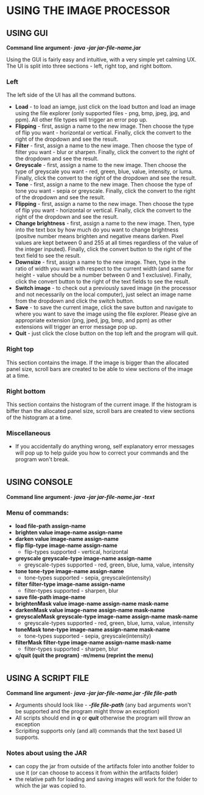 
# USING THE IMAGE PROCESSOR

## USING GUI
**Command line argument**- ***java -jar jar-file-name.jar***

Using the GUI is fairly easy and intuitive, with a very simple yet calming UX. The UI is split into three sections - left, right top, and right bottom. 
### Left
The left side of the UI has all the command buttons. 
- **Load** - to load an iamge, just click on the load button and load an image using the file explorer (only supported files - png, bmp, jpeg, jpg, and ppm). All other file types will trigger an error pop up.
- **Flipping** - first, assign a name to the new image. Then choose the type of flip you want - horizontal or vertical. Finally, click the convert to the right of the dropdown and see the result.
- **Filter** - first, assign a name to the new image. Then choose the type of filter you want - blur or sharpen. Finally, click the convert to the right of the dropdown and see the result.
- **Greyscale** - first, assign a name to the new image. Then choose the type of greyscale you want - red, green, blue, value, intensity, or luma. Finally, click the convert to the right of the dropdown and see the result.
- **Tone** - first, assign a name to the new image. Then choose the type of tone you want - sepia or greyscale. Finally, click the convert to the right of the dropdown and see the result.
- **Flipping** - first, assign a name to the new image. Then choose the type of flip you want - horizontal or vertical. Finally, click the convert to the right of the dropdown and see the result.
- **Change brightness** - first, assign a name to the new image. Then, type into the text box by how much do you want to change brightness (positve number means brighten and negative means darken. Pixel values are kept between 0 and 255 at all times regardless of the value of the integer inputed). Finally, click the convert button to the right of the text field to see the result.
- **Downsize** - first, assign a name to the new image. Then, type in the ratio of width you want with respect to the current width (and same for height - value should be a number between 0 and 1 exclusive). Finally, click the convert button to the right of the text fields to see the result.
- **Switch image** - to check out a previously saved image (in the processor and not necessarily on the local computer), just select an image name from the dropdown and click the switch button.
- **Save** - to save the current image, click the save button and navigate to where you want to save the image using the file explorer. Please give an appropriate extension (png, jped, jpg, bmp, and ppm) as other extensions will trigger an error message pop up.
- **Quit** - just click the close button on the top left and the program will quit.
### Right top
This section contains the image. If the image is bigger than the allocated panel size, scroll bars are created to be able to view sections of the image at a time.
### Right bottom
This section contains the histogram of the current image. If the histogram is biffer than the allocated panel size, scroll bars are created to view sections of the histogram at a time.
### Miscellaneous 
- If you accidentally do anything wrong, self explanatory error messages will pop up to help guide you how to correct your commands and the program won't break.
#

## USING CONSOLE 
**Command line argument**- ***java -jar jar-file-name.jar -text***
### Menu of commands:
- **load file-path assign-name**
- **brighten value image-name assign-name**
- **darken value image-name assign-name**
- **flip flip-type image-name assign-name**
    - flip-types supported - vertical, horizontal
- **greyscale greyscale-type image-name assign-name**
    -  greyscale-types supported - red, green, blue, luma, value, intensity
- **tone tone-type image-name assign-name**
    - tone-types supported - sepia, greyscale(intensity)
- **filter filter-type image-name assign-name**
    - filter-types supported - sharpen, blur
- **save file-path image-name**
- **brightenMask value image-name assign-name mask-name**
- **darkenMask value image-name assign-name mask-name**
- **greyscaleMask greyscale-type image-name assign-name mask-name**
    -  greyscale-types supported - red, green, blue, luma, value, intensity
- **toneMask tone-type image-name assign-name mask-name**
    - tone-types supported - sepia, greyscale(intensity)
- **filterMask filter-type image-name assign-name mask-name**
    - filter-types supported - sharpen, blur
- **q/quit (quit the program)**
 -**m/menu (reprint the menu)**

#

## USING A SCRIPT FILE 
**Command line argument**- ***java -jar jar-file-name.jar -file file-path***

- Arguments should look like - ***-file file-path*** (any bad arguments won't be supported and the program might throw an exception)
- All scripts should end in ***q*** or ***quit*** otherwise the program will throw an exception
- Scripiting supports only (and all) commands that the text based UI supports.
### Notes about using the JAR
 - can copy the jar from outside of the artifacts foler into another folder to use it (or can choose to access it from within the artifacts folder)
 - the relative path for loading and saving images will work for the folder to which the jar was copied to.
 